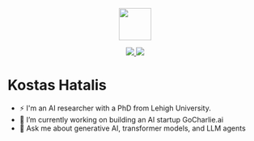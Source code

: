 <p align="center">
    <img src="https://gocharlie.ai/wp-content/uploads/2023/01/logo-black-02-768x148.png"
        height="64">
</p>
<p align="center">
  <a href="https://x.com/kostashatalis">
    <img src="https://img.shields.io/badge/X-%23000000.svg?logo=X&logoColor=white" />
  </a>
  <a href="[https://www.site.com](https://www.linkedin.com/in/kostashatalis/)">
    <img src="https://custom-icon-badges.demolab.com/badge/LinkedIn-0A66C2?logo=linkedin-white&logoColor=fff" />
  </a>
</p>

# Kostas Hatalis 
- ⚡ I'm an AI researcher with a PhD from Lehigh University.
- 🔭 I’m currently working on building an AI startup GoCharlie.ai
- 💬 Ask me about generative AI, transformer models, and LLM agents
<!--
**hatalis/hatalis** is a ✨ _special_ ✨ repository because its `README.md` (this file) appears on your GitHub profile.

Here are some ideas to get you started:

- 🔭 I’m currently working on ...
- 🌱 I’m currently learning ...
- 👯 I’m looking to collaborate on ...
- 🤔 I’m looking for help with ...
- 💬 Ask me about ...
- 📫 How to reach me: ...
- 😄 Pronouns: ...
- ⚡ Fun fact: ...
-->
